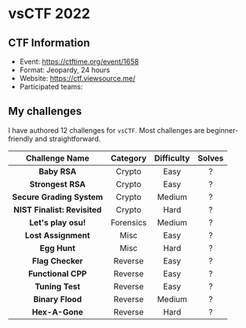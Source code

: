 # vsCTF 2022

## CTF Information

- Event: https://ctftime.org/event/1658
- Format: Jeopardy, 24 hours
- Website: https://ctf.viewsource.me/
- Participated teams: 

## My challenges

I have authored 12 challenges for `vsCTF`. Most challenges are beginner-friendly and straightforward.

|  Challenge Name  |   Category   | Difficulty | Solves |
| :--------------: | :----------: |  :------:  | :----: |
| **Baby RSA**     | Crypto       |    Easy    |    ?   |
| **Strongest RSA**| Crypto       |    Easy    |    ?   |
| **Secure Grading System**| Crypto |  Medium  |    ?   |
| **NIST Finalist: Revisited**| Crypto |  Hard |    ?   |
| **Let's play osu!**| Forensics  |  Medium    |    ?   |
| **Lost Assignment**| Misc       |  Easy      |    ?   |
| **Egg Hunt**     | Misc         |  Hard      |    ?   |
| **Flag Checker** | Reverse      |  Easy      |    ?   |
| **Functional CPP**| Reverse     |  Easy      |    ?   |
| **Tuning Test**  | Reverse      |  Easy      |    ?   |
| **Binary Flood** | Reverse      |  Medium    |    ?   |
| **Hex-A-Gone**   | Reverse      |  Hard      |    ?   |